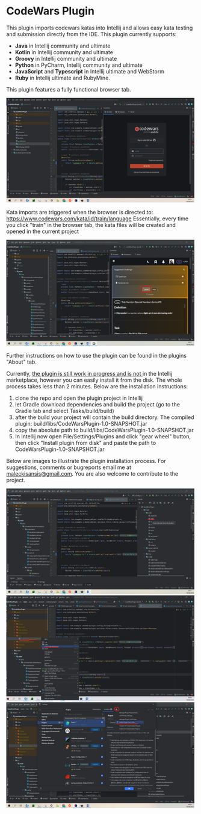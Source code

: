 # CodeWars Plugin

This plugin imports codewars katas into Intellij and allows easy kata testing and submission directly from the IDE.
This plugin currently supports:
+ **Java** in Intellij community and ultimate
+ **Kotlin** in Intellij community and ultimate
+ **Groovy** in Intellij community and ultimate
+ **Python** in PyCharm, Intellij community and ultimate
+ **JavaScript** and **Typescript** in Intellij ultimate and WebStorm
+ **Ruby** in Intellij ultimate and RubyMine.


This plugin features a fully functional browser tab. 


<img src="images/1.png" alt="login" width="500">

Kata imports are triggered when the browser is directed to: https://www.codewars.com/kata/id/train/language
Essentially, every time you click "train" in the browser tab, the kata files will be created and opened in the current project

<img src="images/2.png" alt="train" width="500">

Further instructions on how to use the plugin can be found in the plugins "About" tab.

Currently, <u> the plugin is still work in progress and is not </u> in the Intellij marketplace, however you can easily install it from the disk. The whole process takes less than 2 minutes.
Below are the installation instructions:

1. clone the repo and open the plugin project in Intellij
2. let Gradle download dependencies and build the project (go to the Gradle tab and select Tasks/build/build)
3. after the build your project will contain the build directory. The compiled plugin: build/libs/CodeWarsPlugin-1.0-SNAPSHOT.jar
4. copy the absolute path to build/libs/CodeWarsPlugin-1.0-SNAPSHOT.jar
5. In Intellij now open File/Settings/Plugins and click "gear wheel" button, then click "Install plugin from disk" and paste the path to CodeWarsPlugin-1.0-SNAPSHOT.jar

Below are images to illustrate the plugin installation process.
For suggestions, comments or bugreports email me at maleckisansis@gmail.com.
You are also welcome to contribute to the project.

<img src="images/3.png" alt="build" width="500">
<img src="images/4.png" alt="copy path" width="500">
<img src="images/5.png" alt="install" width="500">






